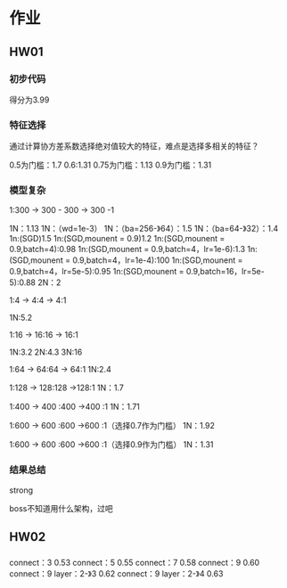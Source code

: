 # 作业

## HW01
 
### 初步代码
得分为3.99
### 特征选择

通过计算协方差系数选择绝对值较大的特征，难点是选择多相关的特征？  

0.5为门槛：1.7
0.6:1.31
0.75为门槛：1.13
0.9为门槛：1.31  

### 模型复杂

1:300 -> 300 - 300 -> 300 -1

1N：1.13
1N：（wd=1e-3）
1N：（ba=256-》64）：1.5
1N：（ba=64-》32）：1.4
1n:(SGD)1.5
1n:(SGD,mounent = 0.9)1.2
1n:(SGD,mounent = 0.9,batch=4):0.98
1n:(SGD,mounent = 0.9,batch=4，lr=1e-6):1.3
1n:(SGD,mounent = 0.9,batch=4，lr=1e-4):100
1n:(SGD,mounent = 0.9,batch=4，lr=5e-5):0.95
1n:(SGD,mounent = 0.9,batch=16，lr=5e-5):0.88
2N：2

1:4 -> 4:4 -> 4:1

1N:5.2

1:16 -> 16:16 -> 16:1

1N:3.2
2N:4.3
3N:16

1:64 -> 64:64 -> 64:1
1N:2.4

1:128 -> 128:128 ->128:1
1N：1.7

1:400 -> 400 :400  ->400 :1
1N：1.71


1:600 -> 600 :600  ->600 :1（选择0.7作为门槛）
1N：1.92

1:600 -> 600 :600  ->600 :1（选择0.9作为门槛）
1N：1.31


### 结果总结

strong

boss不知道用什么架构，过吧

## HW02

### 
connect：3 0.53
connect：5 0.55
connect：7 0.58
connect：9 0.60
connect：9 layer：2-》3 0.62
connect：9 layer：2-》4 0.63